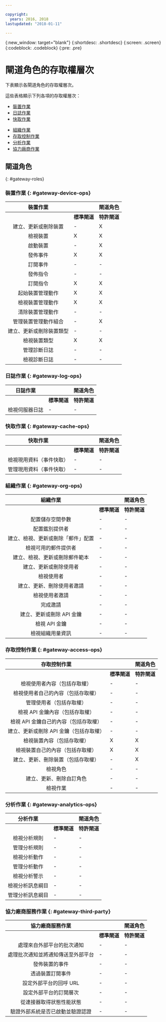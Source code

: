 ```yaml
---

copyright:
  years: 2016, 2018
lastupdated: "2018-01-11"

---
```


{:new_window: target="blank"}
{:shortdesc: .shortdesc}
{:screen: .screen}
{:codeblock: .codeblock}
{:pre: .pre}

# 閘道角色的存取權層次

下表顯示各閘道角色的存取權層次。

這些表格顯示下列各項的存取權層次：
- [裝置作業](#gateway-device-ops)
- [日誌作業](#gateway-log-ops)
- [快取作業](#gateway-cache-ops)
<!-- [Historian Operations](#gateway-historian) -->
- [組織作業](#gateway-org-ops)
- [存取控制作業](#gateway-access-ops)
- [分析作業](#gateway-analytics-ops)
- [協力廠商作業](#gateway-third-party)  
<!-- - [Risk Management Operations](#gateway-risk-mgt) -->

## 閘道角色
{: #gateway-roles}

### 裝置作業 {: #gateway-device-ops}

裝置作業 ||閘道角色|
:--------: | ---------------------|------------------------
           |**標準閘道** |**特許閘道**
建立、更新或刪除裝置|-|X
檢視裝置|X|X
啟動裝置|-|X
發佈事件|X|X
訂閱事件|-|-
發佈指令|-|-
訂閱指令|X|X
起始裝置管理動作|X|X
檢視裝置管理動作|X|X
清除裝置管理動作|-|-
管理裝置管理動作組合|-|X
建立、更新或刪除裝置類型|-|-
檢視裝置類型|X|X
管理診斷日誌|-|-
檢視診斷日誌|-|-

### 日誌作業 {: #gateway-log-ops}

日誌作業 ||閘道角色|
:--------: | ---------------------|------------------------
           |**標準閘道** |**特許閘道**
檢視伺服器日誌|-|-

### 快取作業 {: #gateway-cache-ops}

快取作業 ||閘道角色|
:--------: | ---------------------|------------------------
           |**標準閘道** |**特許閘道**
檢視現用資料（事件快取）|-|-
管理現用資料（事件快取）|-|-


### 組織作業 {: #gateway-org-ops}

組織作業 ||閘道角色|
:--------: | ---------------------|------------------------
           |**標準閘道** |**特許閘道**
配置儲存空間參數|-|-
配置鑑別提供者|-|-
建立、檢視、更新或刪除「郵件」配置|-|-
檢視可用的郵件提供者|-|-
建立、檢視、更新或刪除郵件範本|-|-
建立、更新或刪除使用者|-|-
檢視使用者|-|-
建立、更新、刪除使用者邀請|-|-
檢視使用者邀請|-|-
完成邀請|-|-
建立、更新或刪除 API 金鑰|-|-
檢視 API 金鑰|-|-
檢視組織用量資訊|-|-

### 存取控制作業 {: #gateway-access-ops}

存取控制作業 ||閘道角色|
:--------: | ---------------------|------------------------
           |**標準閘道** |**特許閘道**
檢視使用者內容（包括存取權）|-|-
檢視使用者自己的內容（包括存取權）|-|-
管理使用者（包括存取權）|-|-
檢視 API 金鑰內容（包括存取權）|-|-
檢視 API 金鑰自己的內容（包括存取權）|-|-
建立、更新或刪除 API 金鑰（包括存取權）|-|-
檢視裝置內容（包括存取權）|X|X
檢視裝置自己的內容（包括存取權）|X|X
建立、更新、刪除裝置（包括存取權）|-|X
檢視角色|-|-
建立、更新、刪除自訂角色|-|-
檢視作業|-|-

### 分析作業 {: #gateway-analytics-ops}

分析作業 ||閘道角色|
:--------: | ---------------------|------------------------|
           |**標準閘道** |**特許閘道**|
檢視分析規則|-|-
管理分析規則|-|-
檢視分析動作|-|-
管理分析動作|-|-
檢視分析警示|-|-
檢視分析訊息綱目|-|-
管理分析訊息綱目|-|-

### 協力廠商服務作業 {: #gateway-third-party}

協力廠商服務作業 ||閘道角色|
:--------: | ---------------------|------------------------
           |**標準閘道** |**特許閘道**
處理來自外部平台的批次通知|-|-
處理批次通知並將通知傳送至外部平台|-|-
發佈裝置的事件|-|-
透過裝置訂閱事件|-|-
設定外部平台的回呼 URL|-|-
設定外部平台的訂閱層次|-|-
從連接器取得狀態性能狀態|-|-
驗證外部系統是否已啟動並驗證認證|-|-
